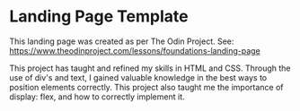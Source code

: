 # Landing Page Template

This landing page was created as per The Odin Project.
See: https://www.theodinproject.com/lessons/foundations-landing-page

This project has taught and refined my skills in HTML and CSS. Through the use of div's and text, I gained valuable knowledge in the best ways to position elements correctly.
This project also taught me the importance of display: flex, and how to correctly implement it.
